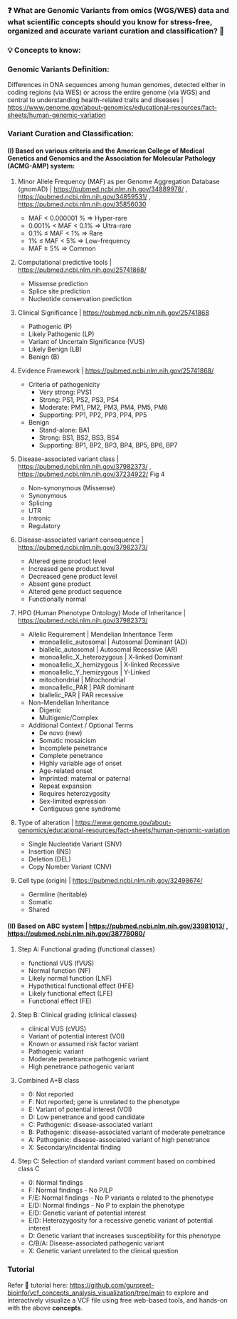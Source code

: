 ### ❓ What are Genomic Variants from omics (WGS/WES) data and what scientific concepts should you know for stress-free, organized and accurate variant curation and classification? 🎯 

### 💡 Concepts to know:

###  Genomic Variants Definition: 
Differences in DNA sequences among human genomes, detected either in coding regions (via WES) or across the entire genome (via WGS) and central to understanding health-related traits and diseases | https://www.genome.gov/about-genomics/educational-resources/fact-sheets/human-genomic-variation 

### Variant  Curation and Classification:
#### (I) Based on various criteria and the American College of Medical Genetics and Genomics and the Association for Molecular Pathology (ACMG-AMP) system:
1. Minor Allele Frequency (MAF) as per Genome Aggregation Database (gnomAD) | https://pubmed.ncbi.nlm.nih.gov/34889978/ , https://pubmed.ncbi.nlm.nih.gov/34859531/ , https://pubmed.ncbi.nlm.nih.gov/35856030
    - MAF < 0.000001 %     =>  Hyper-rare
    - 0.001% < MAF < 0.1%  =>  Ultra-rare
    - 0.1% ≤ MAF < 1%      =>  Rare
    - 1% ≤ MAF < 5%        =>  Low-frequency
    - MAF ≥ 5%             =>  Common 

2. Computational predictive tools | https://pubmed.ncbi.nlm.nih.gov/25741868/
    - Missense prediction
    - Splice site prediction
    - Nucleotide conservation prediction

3. Clinical Significance | https://pubmed.ncbi.nlm.nih.gov/25741868
    - Pathogenic (P)
    - Likely Pathogenic (LP)
    - Variant of Uncertain Significance (VUS)
    - Likely Benign (LB)
    - Benign (B)

4. Evidence Framework | https://pubmed.ncbi.nlm.nih.gov/25741868/ 
    - Criteria of pathogenicity
        - Very strong: PVS1
        - Strong: PS1, PS2, PS3, PS4
        - Moderate: PM1, PM2, PM3, PM4, PM5, PM6
        - Supporting: PP1, PP2, PP3, PP4, PP5
    - Benign
        - Stand-alone: BA1
        - Strong: BS1, BS2, BS3, BS4
        - Supporting: BP1, BP2, BP3, BP4, BP5, BP6, BP7

5. Disease-associated variant class | https://pubmed.ncbi.nlm.nih.gov/37982373/ , https://pubmed.ncbi.nlm.nih.gov/37234922/ Fig 4
    - Non-synonymous (Missense)
    - Synonymous
    - Splicing
    - UTR
    - Intronic
    - Regulatory

6. Disease-associated variant consequence | https://pubmed.ncbi.nlm.nih.gov/37982373/
    - Altered gene product level
    - Increased gene product level
    - Decreased gene product level
    - Absent gene product
    - Altered gene product sequence
    - Functionally normal

7. HPO (Human Phenotype Ontology) Mode of Inheritance | https://pubmed.ncbi.nlm.nih.gov/37982373/
    - Allelic Requirement | Mendelian Inheritance Term
        - monoallelic_autosomal  | Autosomal Dominant (AD)  
        - biallelic_autosomal | Autosomal Recessive (AR) 
        - monoallelic_X_heterozygous | X-linked Dominant
        - monoallelic_X_hemizygous | X-linked Recessive
        - monoallelic_Y_hemizygous | Y-Linked 
        - mitochondrial | Mitochondrial
        - monoallelic_PAR | PAR dominant
        - biallelic_PAR | PAR recessive
    - Non-Mendelian Inheritance
        - Digenic
        - Multigenic/Complex
    - Additional Context / Optional Terms
        - De novo (new)
        - Somatic mosaicism
        - Incomplete penetrance
        - Complete penetrance
        - Highly variable age of onset
        - Age-related onset
        - Imprinted: maternal or paternal
        - Repeat expansion
        - Requires heterozygosity
        - Sex-limited expression
        - Contiguous gene syndrome

8. Type of alteration | https://www.genome.gov/about-genomics/educational-resources/fact-sheets/human-genomic-variation
    - Single Nucleotide Variant (SNV)
    - Insertion (INS)
    - Deletion (DEL)
    - Copy Number Variant (CNV)

9. Cell type (origin) | https://pubmed.ncbi.nlm.nih.gov/32498674/ 
    - Germline (heritable)
    - Somatic
    - Shared

#### (II) Based on ABC system | https://pubmed.ncbi.nlm.nih.gov/33981013/ , https://pubmed.ncbi.nlm.nih.gov/38778080/ 

1. Step A: Functional grading (functional classes)
    - functional VUS (fVUS)
    - Normal function (NF)
    - Likely normal function (LNF)
    - Hypothetical functional effect (HFE)
    - Likely functional effect (LFE)
    - Functional effect (FE)

2. Step B: Clinical grading (clinical classes)
    - clinical VUS (cVUS)
    - Variant of potential interest (VOI)
    - Known or assumed risk factor variant
    - Pathogenic variant
    - Moderate penetrance pathogenic variant
    - High penetrance pathogenic variant

3. Combined A+B class
    - 0: Not reported
    - F: Not reported; gene is unrelated to the phenotype
    - E: Variant of potential interest (VOI) 
    - D: Low penetrance and good candidate
    - C: Pathogenic: disease-associated variant
    - B: Pathogenic: disease-associated variant of moderate penetrance 
    - A: Pathogenic: disease-associated variant of high penetrance
    - X: Secondary/incidental finding

4. Step C: Selection of standard variant comment based on combined class C
    - 0: Normal findings 
    - F: Normal findings - No P/LP 
    - F/E: Normal findings - No P variants e related to the phenotype
    - E/D: Normal findings - No P to explain the phenotype
    - E/D: Genetic variant of potential interest
    - E/D: Heterozygosity for a recessive genetic variant of potential interest
    - D: Genetic variant that increases susceptibility for this phenotype
    - C/B/A: Disease-associated pathogenic variant
    - X: Genetic variant unrelated to the clinical question

### Tutorial
Refer 📌 tutorial here: https://github.com/gurpreet-bioinfo/vcf_concepts_analysis_visualization/tree/main to explore and interactively visualize a VCF file using free web-based tools, and hands-on with the above **concepts**.
